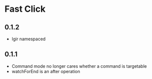 # Fast Click

## 0.1.2

- lgir namespaced

## 0.1.1

- Command mode no longer cares whether a command is targetable
- watchForEnd is an after operation
